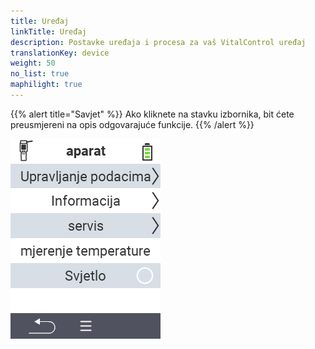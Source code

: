 ```yaml
---
title: Uređaj
linkTitle: Uređaj
description: Postavke uređaja i procesa za vaš VitalControl uređaj
translationKey: device
weight: 50
no_list: true
maphilight: true
---
```

{{% alert title="Savjet" %}}
Ako kliknete na stavku izbornika, bit ćete preusmjereni na opis odgovarajuće funkcije.
{{% /alert %}}

<img src="images/menu.png" alt="VitalControl Uređaj" title="Uređaj" usemap="#workmap" class="maphilight" />

<map name="workmap">
  <area shape="rect" coords="2,40,238,80" alt="Upravljanje podacima" title="Pokrenite sigurnosne kopije podataka, izvezite svoje podatke i resetirajte uređaj&#10;Klik mišem: otvorite dokumentaciju" href="/bs/docs/device/data-management/">
  <area shape="rect" coords="2,80,238,120" alt="Informacije" title="Pogledajte važne informacije o softveru i hardveru&#10;Klik mišem: otvorite dokumentaciju" href="/bs/docs/device/info/">
  <area shape="rect" coords="2,120,238,160" alt="Servis" title="Provjerite upravljačke programe uređaja, ažurirajte firmware i izvršite test dometa&#10;Klik mišem: otvorite dokumentaciju" href="/bs/docs/device/service/">
  <area shape="rect" coords="2,160,238,200" alt="Mjerenje temperature" title="Testirajte mjerenje temperature vašeg uređaja&#10;Klik mišem: otvorite dokumentaciju" href="/bs/docs/device/temperature-measurement/">
  <area shape="rect" coords="2,200,238,240" alt="Svjetiljka" title="Uključite ili isključite svjetlo na vašem VitalControl uređaju&#10;Klik mišem: otvorite dokumentaciju" href="/bs/docs/device/flashlight/">

  <area shape="rect" coords="2,282,97,318" alt="Nazad" title="Vratite se na prethodni nivo" href="/bs/docs/menu/mainmenu/">
</map>
